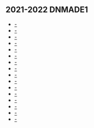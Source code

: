 ## 2021-2022 DNMADE1

* [-]()
* [-]()
* [-]()
* [-]()
* [-]()
* [-]()
* [-]()
* [-]()
* [-]()
* [-]()
* [-]()
* [-]()
* [-]()
* [-]()
* [-]()
* [-]()
